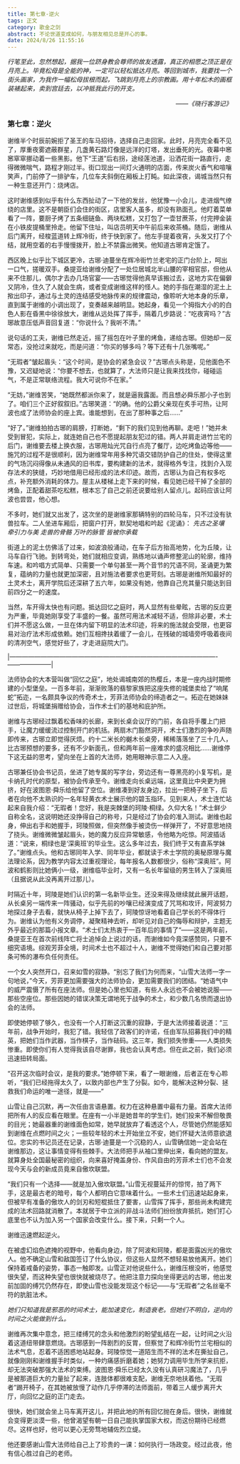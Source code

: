 ```yaml
---
title: 第七章-逆火
tags: 正文
category: 歌金之剑
abstract: 不论世道变成如何，与朋友相见总是开心的事。
date: 2024/8/26 11:55:16
---
```


*行笔至此，忽然想起，据我一位跻身教会尊师的故友透露，真正的相愿之顶正是在月亮上。毕竟松母是全能的神，一定可以轻松抵达月亮。等回到城市，我要找一个街头画家，为我作一幅松母拔根而起，飞跳到月亮上的宗教画。用十年松木的画框装裱起来，卖到宫廷去，以冲抵我此行的开支。*
*<p align="right"> ——《晓行客游记》</p>*


### 第七章：逆火


谢维半个时辰前婉拒了圣王的车马招待，选择自己走回家。此时，月亮完全看不见了，厚重夜雾遮蔽群星，几盏黄石路灯像是远洋的灯塔，发出垂死的光。夜幕中窸窸窣窣挪动着一些黑影。他下“王道”后右拐，途经莲池道，沿洒花街一路直行，走得微微喘气，路程才刚过半。街口现出一间灯火通明的店面，传来炭火香气和喧嚷笑声，门前停了一排驴车，几位车夫斜倒在厢板上打盹。如此深夜，谒城当然只有一种生意还开门：烧烤店。

这时谢维感到似乎有什么东西扯动了一下他的发丝，他犹豫一小会儿，走进烟气缭绕的店里。这不是朝臣们会住的街区，店里客人虽多，却没有熟面孔。他盯着菜单看了一阵，要厨子烤了五条细链鱼、两块松糕，又打包了一壶甘蔗茶，付完押金装在小铁皮提桶里拎走。他留下住址，叫店员明天中午前后来收茶桶。随后，谢维从后门离开，经梭蓝道转上辉冷街，终于快到家了。他左手提着夜宵，头发又打了个结，就用空着的右手慢慢拨开，脸上不禁露出微笑。他知道古琊肯定饿了。

西区晚上似乎比下城区更冷，古琊·迪蔓坐在辉冷街竹兰老宅的正门台阶上，呵出一口气，搓暖双手。桑提亚给谢维分配了一处位居城北半山腰的宰相官邸，但他从来不住那儿，偶尔才去办几场官宴——古琊觉得他真早该搬过去，这地方实在偏僻又阴冷，住久了人就会生病，或者变成谢维这样的怪人。她的手指在潮湿的泥土上揿出印子，通过与土灵的连结感受地脉传来的规律震动，像聆听大地本身的乐章，直到属于谢维的小调出现了，变奏越来越明显。她起身，看见一个拇指大小的的白色人影在昏黑中徐徐放大，谢维从远处挥了挥手，隔着几步路说：“吃夜宵吗？”古琊故意压低声音回复道：“你说什么？我听不清。”

说句话的工夫，谢维已然走近，摇了摇包在叶子里的烤鱼，递给古琊。但她却一反常态，没抢过来就吃，而是问道：“你买的够多吗？等下还有十几张嘴呢。”

“无瑕者”皱起眉头：“这个时间，是协会的紧急会议？”古琊点头称是，见他面色不豫，又迟疑地说：“你要不想去，也就算了，大法师只是让我来找找你，碰碰运气，不是正常联络流程。我大可说你不在家。”

“无妨，”谢维苦笑，“她既然都派你来了，就是逼我露面。而且想必舜乐那小子也到了。咱们三个正好叙叙旧。”古琊笑道：“的确。他的公爵父亲现在炙手可热，让阿波也成了法师协会的座上宾。谁能想到，在出了那种事之后……”

“好了。”谢维拍拍古琊的肩膀，打断她，“剩下的我们见到他再聊。走吧！”她并未受到冒犯，实际上，就连她自己也不愿提起朋友犯过的错。两人并肩走进竹兰宅的后门，谢维要去楼上换衣服，古琊用灿光咒自行点亮了餐厅，边吃烤鱼边等他——施咒的过程不是很顺利，因为谢维常年用多种咒语交错防护自己的住处，使得这里的气场沉闷得像从未通风的旧书库，要构建新的法术，就得格外专注，找到介入现存法术的狭缝，巧妙地借用已经形成的法术印迹。故而，古琊认为自己有权多吃点，补充额外消耗的体力。屋主从楼梯上走下来的时候，看见她已经干掉了全部的烤鱼，正配着甜茶吃松糕，根本忘了自己之前还说要给别人留点儿。起码应该让阿波也尝尝，他心想。

不多时，她们就又出发了，这次坐的是谢维家那辆特别的四轮马车，只不过没有驮兽拉车。二人坐进车厢后，把窗户打开，默契地唱和吟起《泥诵》：
	*先古之圣壤*
	*牵引力与美*
	*走兽的骨骼*
	*万叶的脉管*
	*皆被你承载*

街道上的泥土仿佛活了过来，如波浪般涌动，在车子后方抬高地势，化为丘陵，让马车自行飞驰。到转弯处，她们就相应变调，熟练地以诵声修整泥山的轮廓，维持车速。和吟唱方式简单、只需要一个单句甚至一两个音节的咒语不同，圣诵更为繁复，蕴纳的力量也就更加深密，且对施法者要求也更苛刻。古琊是谢维所知最好的土灵术士，离开学院后还深耕了五六年，如果没有她，他靠自己充其量只能达到目前四分之一的速度。

当然，车开得太快也有问题。抵达回忆之庭时，两人显然有些晕眩，古琊的反应更为严重，毕竟她刚享受了丰盛的一餐。虽然可用法术减轻不适，但除非必要，术士们并不愿这么做，一旦在体内留下明显的法术印迹，将来的施法就会受限，也更容易对治疗法术形成依赖。她们互相搀扶着缓了一会儿，在残破的城墙旁呼吸着夜间的清冽空气，感觉好些了，才走进庭院大门。

|—————————————————————————————————-———————|

法师协会的大本营叫做“回忆之庭”，地处谒城南郊的热樱丘，本是一座内战时期修建的小型堡垒。一百多年前，渐渐败落的翡黎家族把这座失修的城堡卖给了“响尾蛇”拓迩，一名颇具争议的传奇术士，芳菲法师协会的缔造者之一。拓迩在她妹妹过世后，将城堡捐赠给协会，当作术士们的基地和庇护所。

谢维与古琊经过飘着松香味的长廊，来到长桌会议厅的门前，各自将手覆上门把手，让魔力缓缓流过控制开门的机括。两扇木门豁然洞开，术士们激烈的争吵声随即传来，古琊立即觉得厌烦。约十二米长的樾木长桌旁，稀稀落落坐了三十几人，比古琊预想的要多，还有不少新面孔，但和两年前一座难求的盛况相比……谢维停下这无益的思考，望向坐在上首的大法师，她用眼神示意二人入座。

古琊兼任协会书记员，坐进了她专属的写字台，旁边还有一尊黑亮的小复写机，是卡纳孔时代的原型，被协会传承至今。谢维走向长桌远端，这里竟比中央更为拥挤，好在波图恩·舜乐给他留了空位。谢维凑到好友身边，拉出一把椅子坐下，后者在向他不太熟识的一名年轻黄衣术士展示他的碧玉指环。见到来人，术士连忙站起来自我介绍：“无瑕者！您好，我是突棘堡的珂陵·桐绿。久仰大名！”术士鲜少自称全名，这说明她还没挣得自己的称号，只是经过了协会的准入测试。谢维也起身，伸出右手和她握手，珂陵照做，但突然像手被烫伤一样弹开了，不好意思地挠了挠头。谢维微微皱起眉头，她的魔力反应异常敏感，令他略为吃惊。阿波插话道：“说来，桐绿也是‘深奥班’的毕业生。这么多年过去，我们终于又有直系学妹了。”谢维点头。他和古琊同年入学、同年毕业，都就读于术士学院的奥秘原理与魔法理论系，因为教学内容太过重视理论，每年报名人数都很少，俗称“深奥班”。阿波和鹤影则比她俩小一级，谢维临毕业时，又有一名长年留级的男生转入了深奥班（且据说从此没再离开过那儿）。

时隔近十年，珂陵是她们认识的第一名新毕业生。还没来得及继续就此展开话题，从长桌另一端传来一阵骚动，似乎先前的吵嚷已经演变成了咒骂和攻讦，阿波努力地探过身子去看，就快从椅子上掉下去了，珂陵惊讶地看着自己学长的不得体行为。谢维认为他有义务调停，凝聚精神去听，却听见对自己的侮辱和辩护，主题无外乎最近的那篇小报文章。“术士们太热衷于一百年后的事情了“——这是两年前，桑提亚王在首次前线阵亡将士追悼会上说过的话，而谢维如今竟深感赞同，只要不细究语境。综观芳菲全境，时间术士也不超过十人，谢维不觉得她们和自己要对那条可怖的瀑布负任何责任。

一个女人突然开口，召来如雪的寂静。“别忘了我们为何而来，“山雪大法师一字一句地说，”今天，芳菲更加需要强大的法师协会，更加需要我们的团结。“她语气中的威严震慑了所有在座法师。但是她心里也知道，有些人永远也不会被她说服——那些空座位。那些因她的错误决策无谓地死于战争的术士，和少数几名愤而退出协会的法师。

即使她停顿了够久，也没有一个人打断这沉重的寂静，于是大法师接着说道：“三年前，战争开始时，我犯了错。我轻信了政客们的许诺，任由军队招募我们中的精英，把她们当作武器，当作棋子，当作砝码。这三年，我们损失惨重——人类损失惨重。即使你们有人觉得我该自尽谢罪，我也会认真考虑。但在此之前，我们必须迅速扭转局面。

“召开这次临时会议，是我的要求。”她停顿下来，看了一眼谢维，后者正在专心聆听，“我们已经拖得太久了，以致内部也产生了分裂。如今，能解决这种分裂、拯救我们命运的唯一途径，就是——”

山雪让自己沉默，再一次任由言语悬置。权力在这种悬置中最有力量。首席大法师把所有人的反应看在眼里。在座有一小半是她昔年的学生们，她们投来不解但敬畏的目光；她最器重的谢维面色如常，她早就放弃了看透这个人，尽管她仍然能感知到谢维在点燃时间之火；一些较年轻的术士开始坐立不安，她们怀疑大法师意欲退位。忠实的书记员还在记录，古琊·迪蔓是一个沉稳的人，山雪确信她一定会站在谢维那边，这让事情变得有些棘手。大法师把手从袖口里伸出来，看向她的盟友。就算身处全国最秘密的组织，向来喜好掩盖身份、作风自由的芳菲术士们也不会发现今天与会的新成员竟来自傲坎联盟。

“我们只有一个选择——就是加入傲坎联盟。”山雪无视蔓延开的惊愕，拍了两下手，这是最古老的暗号，每个人都明白它意味着什么。一些术士们迅速站起身来，但被早有准备的傲坎人的剑刃和短棍抵住了要害，山雪挥了挥手，那些尚未构建完成的法术回路就消散了。本就居于中立派的非战斗法师们纷纷放弃抵抗，她们打心底里也不认为加入另一个国家会改变什么。接下来，只剩一个人。

谢维迅速燃起逆火。

在被虚幻焰色遮掩的视野中，他看向身边，除了阿波和珂陵，都是面露凶光的傲坎人。他不确定山雪和敌国签订了什么协议，但这些人显然不想轻易放他离开。她们保持着戒备的姿势，事态一触即发。山雪正对他说些什么，谢维压根没听，他感觉很失望，而这种失望也很快就被烧尽了。他把注意力探向坐得更远的古琊，他出发前加固的缚咒仍然存在，即使山雪也没能发现这个标记——与“无瑕者”之名丝毫不符的肮脏法术。

*她们只知道我是邪恶的时间术士，能加速变化，制造衰老。但她们不明白，逆向的时间之火能做到什么。*

谢维再次集中意念，把三缕缚咒的念头和他激烈的盼望虬结在一起，让时间之火沿着这道纽带肆意燃烧。古琊感到一阵剧烈的反胃，但察觉了和辉冷街竹兰宅相似的法术气息，忍着不适困惑地站起身。珂陵惊觉一道陌生而不祥的法术在撕扯自己，就像刚刚和谢维握手时类似，一种灼痛感折磨着她；她努力调用毕生所学来抗拒，却无法突破那强大法术的束缚。波图恩·舜乐已经太久没有认真研习魔法了，几乎是被那道巨大的力量扯了起来，连肢体都很难支配，谢维无奈地扶着他。“无瑕者”踢开椅子，在其她被放慢了动作几乎停滞的法师面前，带着三人缓步离开大厅，向回忆之庭的正门走去。

很快，她们就会坐上马车离开这儿，并把此地的所有回忆抛在身后。很快，谢维就会变得更淡漠一些，他曾渴望有朝一日自己能执掌国家大权，而这份期待已经燃尽。这样也好，他可以更心无旁骛地辅佐烈立缇。

他还要感谢山雪大法师给自己上了珍贵的一课：如何执行一场政变。经过此夜，他有信心胜过自己的老师。
